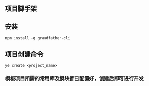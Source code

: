 ## 项目脚手架

## 安装
`npm install -g grandfather-cli`

## 项目创建命令

`ye create <project_name>`

### 模板项目所需的常用库及模块都已配置好，创建后即可进行开发


